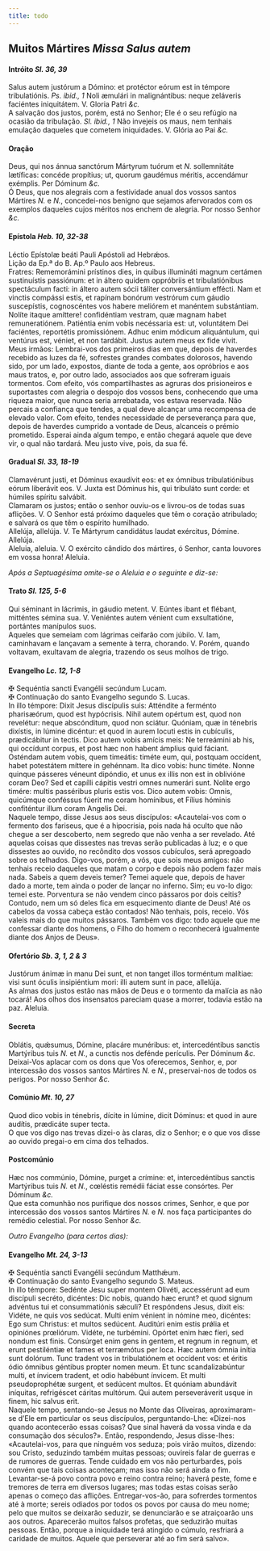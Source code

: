 ```yaml
---
title: todo
---
```

<h2 class="text-center">Muitos Mártires <em>Missa Salus autem</em></h2>

<h4 class="text-center">Intróito <em>Sl. 36, 39</em></h4>
<div class="container-fluid">
<div class="row">
<div class="dropcap text-justify">
Salus autem justórum a Dómino: et protéctor eórum est in témpore tribulatiónis. <em>Ps. ibid., 1</em> Noli æmulári in malignántibus: neque zeláveris faciéntes iniquitátem.
V. Gloria Patri <em>&c.</em>
</div>
<div class="dropcap text-justify">
A salvação dos justos, porém, está no Senhor; Ele é o seu refúgio na ocasião da tribulação. <em>Sl. ibid., 1</em> Não invejeis os maus, nem tenhais emulação daqueles que cometem iniquidades.
V. Glória ao Pai <em>&c.</em>
</div>
</div>
</div>

<h4 class="text-center">Oração</h4>
<div class="container-fluid">
<div class="row">
<div class="dropcap text-justify">
Deus, qui nos ánnua sanctórum Mártyrum tuórum et <em>N. </em>sollemnitáte lætíficas: concéde propítius; ut, quorum gaudémus méritis, accendámur exémplis. Per Dóminum <em>&c.</em>
</div>
<div class="dropcap text-justify">
Ó Deus, que nos alegrais com a festividade anual dos vossos santos Mártires <em>N. </em>e <em>N.</em>, concedei-nos benigno que sejamos afervorados com os exemplos daqueles cujos méritos nos enchem de alegria. Por nosso Senhor <em>&c.</em>
</div>
</div>
</div>

<h4 class="text-center">Epístola <em>Heb. 10, 32-38</em></h4>
<div class="container-fluid">
<div class="row">
<div class="text-justify">
Léctio Epístolæ beáti Pauli Apóstoli ad Hebrǽos.
</div>
<div class="text-justify">
Lição da Ep.ª do B. Ap.º Paulo aos Hebreus.
</div>
<div class="dropcap text-justify">
Fratres: Rememorámini prístinos dies, in quibus illumináti magnum certámen sustinuístis passiónum: et in áltero quidem oppróbriis et tribulatiónibus spectáculum facti: in áltero autem sócii táliter conversántium effécti. Nam et vinctis compássi estis, et rapínam bonórum vestrórum cum gáudio suscepístis, cognoscéntes vos habere meliórem et manéntem substántiam. Nolíte itaque amíttere! confidéntiam vestram, quæ magnam habet remuneratiónem. Patiéntia enim vobis necéssaria est: ut, voluntátem Dei faciéntes, reportétis promissiónem. Adhuc enim módicum aliquántulum, qui ventúrus est, véniet, et non tardábit. Justus autem meus ex fide vivit.
</div>
<div class="dropcap text-justify">
Meus irmãos: Lembrai-vos dos primeiros dias em que, depois de haverdes recebido as luzes da fé, sofrestes grandes combates dolorosos, havendo sido, por um lado, expostos, diante de toda a gente, aos opróbrios e aos maus tratos, e, por outro lado, associados aos que sofreram iguais tormentos. Com efeito, vós compartilhastes as agruras dos prisioneiros e suportastes com alegria o despojo dos vossos bens, conhecendo que uma riqueza maior, que nunca seria arrebatada, vos estava reservada. Não percais a confiança que tendes, a qual deve alcançar uma recompensa de elevado valor. Com efeito, tendes necessidade de perseverança para que, depois de haverdes cumprido a vontade de Deus, alcanceis o prémio prometido. Esperai ainda algum tempo, e então chegará aquele que deve vir, o qual não tardará. Meu justo vive, pois, da sua fé.
</div>
</div>
</div>

<h4 class="text-center">Gradual <em>Sl. 33, 18-19</em></h4>
<div class="container-fluid">
<div class="row">
<div class="dropcap text-justify">
Clamavérunt justi, et Dóminus exaudívit eos: et ex ómnibus tribulatiónibus eórum liberávit eos. V. Juxta est Dóminus his, qui tribuláto sunt corde: et húmiles spíritu salvábit.
</div>
<div class="dropcap text-justify">
Clamaram os justos; então o senhor ouviu-os e livrou-os de todas suas aflições. V. O Senhor está próximo daqueles que têm o coração atribulado; e salvará os que têm o espírito humilhado.
</div>
<div class="text-justify">
Allelúja, allelúja. V. Te Mártyrum candidátus laudat exércitus, Dómine. Allelúja.
</div>
<div class="text-justify">
Aleluia, aleluia. V. O exército cândido dos mártires, ó Senhor, canta louvores em vossa honra! Aleluia.
</div>
</div>
</div>

<em>Após a Septuagésima omite-se o Aleluia e o seguinte e diz-se:</em>

<h4 class="text-center">Trato <em>Sl. 125, 5-6</em></h4>
<div class="container-fluid">
<div class="row">
<div class="dropcap text-justify">
Qui séminant in lácrimis, in gáudio metent. V. Eúntes ibant et flébant, mitténtes sémina sua. V. Veniéntes autem vénient cum exsultatióne, portántes manípulos suos.
</div>
<div class="dropcap text-justify">
Aqueles que semeiam com lágrimas ceifarão com júbilo. V. Iam, caminhavam e lançavam a semente à terra, chorando. V. Porém, quando voltavam, exultavam de alegria, trazendo os seus molhos de trigo.
</div>
</div>
</div>

<h4 class="text-center">Evangelho <em>Lc. 12, 1-8</em></h4>
<div class="container-fluid">
<div class="row">
<div class="text-justify">
<span class="text-danger">&#10016;</span> Sequéntia sancti Evangélii secúndum Lucam.
</div>
<div class="text-justify">
<span class="text-danger">&#10016;</span> Continuação do santo Evangelho segundo S. Lucas.
</div>
<div class="dropcap text-justify">
In illo témpore: Dixit Jesus discípulis suis: Atténdite a ferménto pharisæórum, quod est hypócrisis. Nihil autem opértum est, quod non revelétur: neque abscónditum, quod non sciátur. Quóniam, quæ in ténebris dixístis, in lúmine dicéntur: et quod in aurem locuti estis in cubículis, prædicábitur in tectis. Dico autem vobis amícis meis: Ne terreámini ab his, qui occídunt corpus, et post hæc non habent ámplius quid fáciant. Osténdam autem vobis, quem timeátis: timéte eum, qui, postquam occídent, habet potestátem míttere in gehénnam. Ita dico vobis: hunc timéte. Nonne quinque pásseres véneunt dipóndio, et unus ex illis non est in oblivióne coram Deo? Sed et capílli cápitis vestri omnes numerári sunt. Nolíte ergo timére: multis passéribus pluris estis vos. Dico autem vobis: Omnis, quicúmque conféssus fúerit me coram homínibus, et Fílius hóminis confiténtur illum coram Angelis Dei.
</div>
<div class="dropcap text-justify">
Naquele tempo, disse Jesus aos seus discípulos: «Acautelai-vos com o fermento dos fariseus, que é a hipocrisia, pois nada há oculto que não chegue a ser descoberto, nem segredo que não venha a ser revelado. Até aquelas coisas que dissestes nas trevas serão publicadas à luz; e o que dissestes ao ouvido, no recôndito dos vossos cubículos, será apregoado sobre os telhados. Digo-vos, porém, a vós, que sois meus amigos: não tenhais receio daqueles que matam o corpo e depois não podem fazer mais nada. Sabeis a quem deveis temer? Temei aquele que, depois de haver dado a morte, tem ainda o poder de lançar no inferno. Sim; eu vo-lo digo: temei este. Porventura se não vendem cinco pássaros por dois ceitis? Contudo, nem um só deles fica em esquecimento diante de Deus! Até os cabelos da vossa cabeça estão contados! Não tenhais, pois, receio. Vós valeis mais do que muitos pássaros. Também vos digo: todo aquele que me confessar diante dos homens, o Filho do homem o reconhecerá igualmente diante dos Anjos de Deus».
</div>
</div>
</div>

<h4 class="text-center">Ofertório <em>Sb. 3, 1, 2 & 3</em></h4>
<div class="container-fluid">
<div class="row">
<div class="dropcap text-justify">
Justórum ánimæ in manu Dei sunt, et non tanget illos torméntum malítiae: visi sunt óculis insipiéntium mori: illi autem sunt in pace, allelúja.
</div>
<div class="dropcap text-justify">
As almas dos justos estão nas mãos de Deus e o tormento da malícia as não tocará! Aos olhos dos insensatos pareciam quase a morrer, todavia estão na paz. Aleluia.
</div>
</div>
</div>

<h4 class="text-center">Secreta</h4>
<div class="container-fluid">
<div class="row">
<div class="dropcap text-justify">
Oblátis, quǽsumus, Dómine, placáre munéribus: et, intercedéntibus sanctis Martýribus tuis <em>N. </em>et <em>N.</em>, a cunctis nos defénde perículis. Per Dóminum <em>&c.</em>
</div>
<div class="dropcap text-justify">
Deixai-Vos aplacar com os dons que Vos oferecemos, Senhor, e, por intercessão dos vossos santos Mártires <em>N. </em>e <em>N.</em>, preservai-nos de todos os perigos. Por nosso Senhor <em>&c.</em>
</div>
</div>
</div>

<h4 class="text-center">Comúnio <em>Mt. 10, 27</em></h4>
<div class="container-fluid">
<div class="row">
<div class="dropcap text-justify">
Quod dico vobis in ténebris, dícite in lúmine, dicit Dóminus: et quod in aure audítis, prædicáte super tecta.
</div>
<div class="dropcap text-justify">
O que vos digo nas trevas dizei-o às claras, diz o Senhor; e o que vos disse ao ouvido pregai-o em cima dos telhados.
</div>
</div>
</div>

<h4 class="text-center">Postcomúnio</h4>
<div class="container-fluid">
<div class="row">
<div class="dropcap text-justify">
Hæc nos commúnio, Dómine, purget a crímine: et, intercedéntibus sanctis Martýribus tuis <em>N. </em>et <em>N.</em>, cœléstis remédii fáciat esse consórtes. Per Dóminum <em>&c.</em>
</div>
<div class="dropcap text-justify">
Que esta comunhão nos purifique dos nossos crimes, Senhor, e que por intercessão dos vossos santos Mártires <em>N. </em>e <em>N. </em>nos faça participantes do remédio celestial. Por nosso Senhor <em>&c.</em>
</div>
</div>
</div>

<em>Outro Evangelho (para certos dias):</em>

<h4 class="text-center">Evangelho <em>Mt. 24, 3-13</em></h4>
<div class="container-fluid">
<div class="row">
<div class="text-justify">
<span class="text-danger">&#10016;</span> Sequéntia sancti Evangélii secúndum Matthǽum.
</div>
<div class="text-justify">
<span class="text-danger">&#10016;</span> Continuação do santo Evangelho segundo S. Mateus.
</div>
<div class="dropcap text-justify">
In illo témpore: Sedénte Jesu super montem Olivéti, accessérunt ad eum discípuli secréto, dicéntes: Dic nobis, quando hæc erunt? et quod signum advéntus tui et consummatiónis sǽculi? Et respóndens Jesus, dixit eis: Vidéte, ne quis vos sedúcat. Multi enim vénient in nómine meo, dicéntes: Ego sum Christus: et multos sedúcent. Auditúri enim estis prǿlia et opiniónes prœliórum. Vidéte, ne turbémini. Opórtet enim hæc fíeri, sed nondum est finis. Consúrget enim gens in gentem, et regnum in regnum, et erunt pestiléntiæ et fames et terræmótus per loca. Hæc autem ómnia inítia sunt dolórum. Tunc tradent vos in tribulatiónem et occídent vos: et éritis ódio ómnibus géntibus propter nomen meum. Et tunc scandalizabúntur multi, et ínvicem tradent, et odio habébunt ínvicem. Et multi pseudoprophétæ surgent, et sedúcent multos. Et quóniam abundávit iníquitas, refrigéscet cáritas multórum. Qui autem perseveráverit usque in finem, hic salvus erit.
</div>
<div class="dropcap text-justify">
Naquele tempo, sentando-se Jesus no Monte das Oliveiras, aproximaram-se d’Ele em particular os seus discípulos, perguntando-Lhe: «Dizei-nos quando acontecerão essas coisas? Que sinal haverá da vossa vinda e da consumação dos séculos?». Então, respondendo, Jesus disse-lhes: «Acautelai-vos, para que ninguém vos seduza; pois virão muitos, dizendo: sou Cristo, seduzindo também muitas pessoas; ouvireis falar de guerras e de rumores de guerras. Tende cuidado em vos não perturbardes, pois convém que tais coisas aconteçam; mas isso não será ainda o fim. Levantar-se-á povo contra povo e reino contra reino; haverá peste, fome e tremores de terra em diversos lugares; mas todas estas coisas serão apenas o começo das aflições. Entregar-vos-ão, para sofrerdes tormentos até à morte; sereis odiados por todos os povos por causa do meu nome; pelo que muitos se deixarão seduzir, se denunciarão e se atraiçoarão uns aos outros. Aparecerão muitos falsos profetas, que seduzirão muitas pessoas. Então, porque a iniquidade terá atingido o cúmulo, resfriará a caridade de muitos. Aquele que perseverar até ao fim será salvo».
</div>
</div>
</div>
